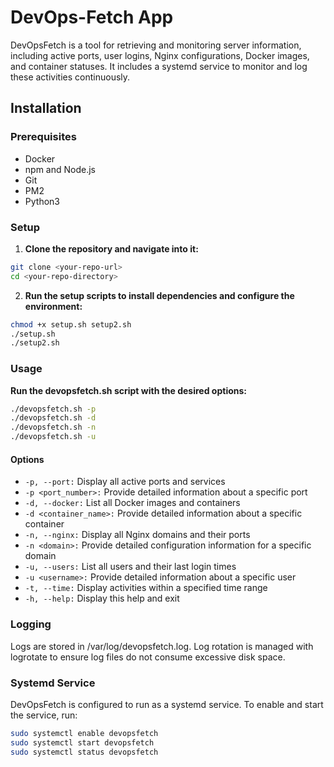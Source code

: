 # DevOps-Fetch App

DevOpsFetch is a tool for retrieving and monitoring server information, including active ports, user logins, Nginx configurations, Docker images, and container statuses. It includes a systemd service to monitor and log these activities continuously.

## Installation

### Prerequisites

- Docker
- npm and Node.js
- Git
- PM2
- Python3

### Setup

1. **Clone the repository and navigate into it:**

```sh
git clone <your-repo-url>
cd <your-repo-directory>
```

2. **Run the setup scripts to install dependencies and configure the environment:**

```sh
chmod +x setup.sh setup2.sh
./setup.sh
./setup2.sh
```
### Usage

**Run the devopsfetch.sh script with the desired options:**

```sh
./devopsfetch.sh -p
./devopsfetch.sh -d
./devopsfetch.sh -n
./devopsfetch.sh -u
```
#### Options

- `-p, --port:` Display all active ports and services
- `-p <port_number>:` Provide detailed information about a specific port
- `-d, --docker:` List all Docker images and containers
- `-d <container_name>:` Provide detailed information about a specific container
- `-n, --nginx:` Display all Nginx domains and their ports
- `-n <domain>:` Provide detailed configuration information for a specific domain
- `-u, --users:` List all users and their last login times
- `-u <username>:` Provide detailed information about a specific user
- `-t, --time:` Display activities within a specified time range
- `-h, --help:` Display this help and exit

### Logging

Logs are stored in /var/log/devopsfetch.log. Log rotation is managed with logrotate to ensure log files do not consume excessive disk space.

### Systemd Service

DevOpsFetch is configured to run as a systemd service. To enable and start the service, run:

```sh
sudo systemctl enable devopsfetch
sudo systemctl start devopsfetch
sudo systemctl status devopsfetch
```

